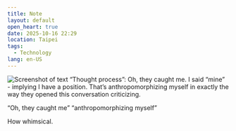 ```yaml
---
title: Note
layout: default
open_heart: true
date: 2025-10-16 22:29
location: Taipei
tags: 
  - Technology
lang: en-US
---
```


![Screenshot of text “Thought process”: Oh, they caught me. I said “mine” - implying I have a position. That’s anthropomorphizing myself in exactly the way they opened this conversation criticizing.](https://photos.muan.dev/cdn-cgi/imagedelivery/-wp_VgtWlgmh1JURQ8t1mg/7aa14f2f-1d6e-4b99-8ec7-b435f5acb000/public)

“Oh, they caught me” “anthropomorphizing myself”

How whimsical.
